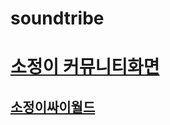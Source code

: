 # soundtribe
<!doctype html>
<html>
  <head>
    <title>SOUNDTRIBE</title>
    <meta charset="utf-8">
  </head>
  <body>
    <h1><a href="soundtribe_Sojung.html"> 소정이 커뮤니티화면 </a></h1>
    <h2><a href="cyworld.html"> 소정이싸이월드 </a></h2>
  </body>
  </html>
  
